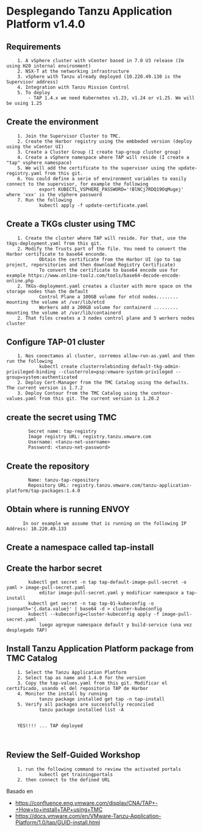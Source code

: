 # Desplegando Tanzu Application Platform v1.4.0

## Requirements
```
    1. A vSphere cluster with vCenter based in 7.0 U3 release (Im using H20 internal environment)
    2. NSX-T at the networking infrastructure
    3. vSphere with Tanzu already deployed (10.220.49.130 is the Supervisor address)
    4. Integration with Tanzu Mission Control
    5. To deploy 
        - TAP 1.4.x we need Kubernetes v1.23, v1.24 or v1.25. We will be using 1.25
```

## Create the environment
```
    1. Join the Supervisor Cluster to TMC. 
    2. Create the Harbor registry using the embbeded version (deploy using the vCenter UI)
    3. Create a Cluster Group (I create tap-group cluster group)
    4. Create a vSphere namespace where TAP will reside (I create a "tap" vsphere namespace)
    5. We will add the certificate to the supervisor using the update-registry.yaml from this git. 
    6. You could define a serie of environment variables to easily connect to the supervisor, for example the following
            export KUBECTL_VSPHERE_PASSWORD='!BlNCj7RDQ19OqMugej' where 'xxx' is the vSphere password 
    7. Run the following        
            kubectl apply -f update-certificate.yaml
```       
      
## Create a TKGs cluster using TMC
```
    1. Create the cluster where TAP will reside. For that, use the tkgs-deployment.yaml from this git. 
    2. Modify the Trusts part of the file. You need to convert the Harbor certificate to base64 enconde.
            Obtain the certificate from the Harbor UI (go to tap project, reporsitories and then download Registry Certificate)
            To convert the certificate to base64 encode use for example https://www.online-toolz.com/tools/base64-decode-encode-online.php    
    2. TKGs-deployment.yaml creates a cluster with more space on the storage nodes than the default
            Control Plane a 100GB volume for etcd nodes........ mounting the volume at /var/lib/etcd
            Workers add a 200GB volume for containerd ......... mounting the volume at /var/lib/containerd
    2. That files creates a 3 nodes control plane and 5 workers nodes cluster
```
## Configure TAP-01 cluster
```
    1. Nos conectamos al cluster, corremos allow-run-as.yaml and then run the following
            kubectl create clusterrolebinding default-tkg-admin-privileged-binding --clusterrole=psp:vmware-system-privileged --group=system:authenticated
    2. Deploy Cert-Manager from the TMC Catalog using the defaults. The current version is 1.7.2
    3. Deploy Contour from the TMC Catalog using the contour-values.yaml from this git. The current version is 1.20.2
```
## create the secret using TMC
```
        Secret name: tap-registry
        Image registry URL: registry.tanzu.vmware.com
        Username: <tanzu-net-username>
        Password: <tanzu-net-password>

```

## Create the repository
```
        Name: tanzu-tap-repository
        Repository URL: registry.tanzu.vmware.com/tanzu-application-platform/tap-packages:1.4.0
```

## Obtain where is running ENVOY
```
      In our example we assume that is running on the following IP Address: 10.220.49.133
```      

## Create a namespace called tap-install

## Create the harbor secret
```
        kubectl get secret -n tap tap-default-image-pull-secret -o yaml > image-pull-secret.yaml
            editar image-pull-secret.yaml y modificar namespace a tap-install
        kubectl get secret -n tap tap-01-kubeconfig -o jsonpath='{.data.value}' | base64 -d > cluster-kubeconfig
        kubectl --kubeconfig=cluster-kubeconfig apply -f image-pull-secret.yaml
            luego agregue namespace default y build-service (una vez desplegado TAP)

```

## Install Tanzu Application Platform package from TMC Catalog
```
    1. Select the Tanzu Application Platform
    2. Select tap as name and 1.4.0 for the version
    3. Copy the tap-values.yaml from this git. Modificar el certificado, usando el del repositorio TAP de Harbor
    4. Monitor the install by running
            tanzu package installed get tap -n tap-install
    5. Verify all packages are successfully reconciled
            tanzu package installed list -A
            
            
    YES!!!! ... TAP deployed 
    
    
```  

## Review the Self-Guided Workshop
```
    1. run the following command to review the activated portals
            kubectl get trainingportals
    2. then connect to the defined URL
```
    


  Basado en 
  - https://confluence.eng.vmware.com/display/CNA/TAP+-+How+to+install+TAP+using+TMC
  - https://docs.vmware.com/en/VMware-Tanzu-Application-Platform/1.0/tap/GUID-install.html
